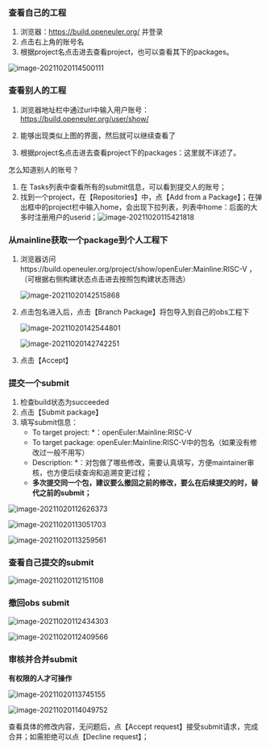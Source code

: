 ### 查看自己的工程

1. 浏览器：https://build.openeuler.org/  并登录
2. 点击右上角的账号名
3. 根据project名点击进去查看project，也可以查看其下的packages。

![image-20211020114500111](images/image-20211020114500111.png)



### 查看别人的工程

1. 浏览器地址栏中通过url中输入用户账号：https://build.openeuler.org/user/show/<obs-userid>

2. 能够出现类似上图的界面，然后就可以继续查看了

3. 根据project名点击进去查看project下的packages：这里就不详述了。

   

怎么知道别人的账号？

1. 在 Tasks列表中查看所有的submit信息，可以看到提交人的账号；
2. 找到一个project，在【Repositories】中，点【Add from a Package】；在弹出框中的project栏中输入home，会出现下拉列表，列表中home：后面的大多时注册用户的userid；![image-20211020115421818](images/image-20211020115421818.png)



### 从mainline获取一个package到个人工程下

1. 浏览器访问https://build.openeuler.org/project/show/openEuler:Mainline:RISC-V  ，（可根据右侧构建状态点击进去按照包构建状态筛选）

   ![image-20211020142515868](images/image-20211020142515868.png)

2. 点击包名进入后，点击【Branch Package】将包导入到自己的obs工程下

   ![image-20211020142544801](images/image-20211020142544801.png)

   ![image-20211020142742251](images/image-20211020142742251.png)

3. 点击【Accept】





### 提交一个submit

1. 检查build状态为succeeded
2. 点击【Submit package】
3. 填写submit信息：
   - To target project: *：openEuler:Mainline:RISC-V
   - To target package:   openEuler:Mainline:RISC-V中的包名（如果没有修改过一般不用写）
   - Description: *：对包做了哪些修改，需要认真填写，方便maintainer审核，也方便后续查询和追溯变更过程；
   - **多次提交同一个包，建议要么撤回之前的修改，要么在后续提交的时，替代之前的submit；**



![image-20211020112626373](images/image-20211020112626373.png)

![image-20211020113051703](images/image-20211020113051703.png)



![image-20211020113259561](images/image-20211020113259561.png)





### 查看自己提交的submit 

![image-20211020112151108](images/image-20211020112151108.png)





### 撤回obs submit

![image-20211020112434303](images/image-20211020112434303.png)

![image-20211020112409566](images/image-20211020112409566.png)





### 审核并合并submit

**有权限的人才可操作**

![image-20211020113745155](images/image-20211020113745155.png)

![image-20211020114049752](images/image-20211020114049752.png)



查看具体的修改内容，无问题后，点【Accept request】接受submit请求，完成合并；如需拒绝可以点【Decline request】；